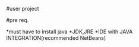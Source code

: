 #user project

#pre req.

*must have to install java 
*JDK,JRE
*IDE with JAVA INTEGRATION(recommended NetBeans)

 

